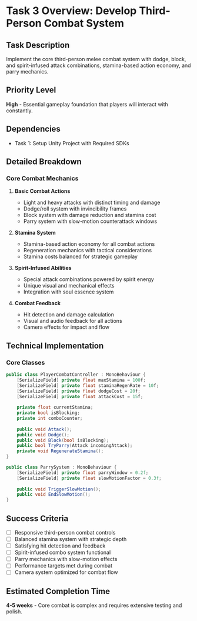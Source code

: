 # Task 3 Overview: Develop Third-Person Combat System

## Task Description
Implement the core third-person melee combat system with dodge, block, and spirit-infused attack combinations, stamina-based action economy, and parry mechanics.

## Priority Level
**High** - Essential gameplay foundation that players will interact with constantly.

## Dependencies
- Task 1: Setup Unity Project with Required SDKs

## Detailed Breakdown

### Core Combat Mechanics
1. **Basic Combat Actions**
   - Light and heavy attacks with distinct timing and damage
   - Dodge/roll system with invincibility frames
   - Block system with damage reduction and stamina cost
   - Parry system with slow-motion counterattack windows

2. **Stamina System**
   - Stamina-based action economy for all combat actions
   - Regeneration mechanics with tactical considerations
   - Stamina costs balanced for strategic gameplay

3. **Spirit-Infused Abilities**
   - Special attack combinations powered by spirit energy
   - Unique visual and mechanical effects
   - Integration with soul essence system

4. **Combat Feedback**
   - Hit detection and damage calculation
   - Visual and audio feedback for all actions
   - Camera effects for impact and flow

## Technical Implementation

### Core Classes
```csharp
public class PlayerCombatController : MonoBehaviour {
    [SerializeField] private float maxStamina = 100f;
    [SerializeField] private float staminaRegenRate = 10f;
    [SerializeField] private float dodgeCost = 20f;
    [SerializeField] private float attackCost = 15f;
    
    private float currentStamina;
    private bool isBlocking;
    private int comboCounter;
    
    public void Attack();
    public void Dodge();
    public void Block(bool isBlocking);
    public bool TryParry(Attack incomingAttack);
    private void RegenerateStamina();
}

public class ParrySystem : MonoBehaviour {
    [SerializeField] private float parryWindow = 0.2f;
    [SerializeField] private float slowMotionFactor = 0.3f;
    
    public void TriggerSlowMotion();
    public void EndSlowMotion();
}
```

## Success Criteria
- [ ] Responsive third-person combat controls
- [ ] Balanced stamina system with strategic depth
- [ ] Satisfying hit detection and feedback
- [ ] Spirit-infused combo system functional
- [ ] Parry mechanics with slow-motion effects
- [ ] Performance targets met during combat
- [ ] Camera system optimized for combat flow

## Estimated Completion Time
**4-5 weeks** - Core combat is complex and requires extensive testing and polish. 